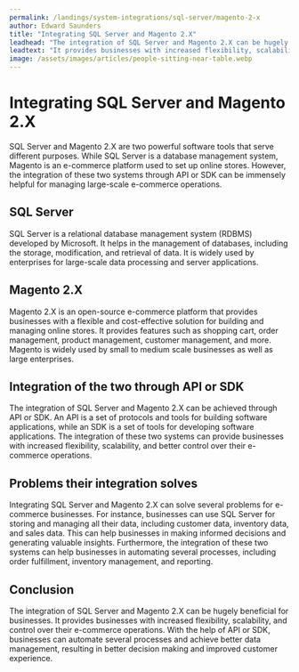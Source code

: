 ```yaml
---
permalink: /landings/system-integrations/sql-server/magento-2-x
author: Edward Saunders
title: "Integrating SQL Server and Magento 2.X"
leadhead: "The integration of SQL Server and Magento 2.X can be hugely beneficial for businesses"
leadtext: "It provides businesses with increased flexibility, scalability, and control over their e-commerce operations. With the help of API or SDK, businesses can automate several processes and achieve better data management, resulting in better decision making and improved customer experience."
image: /assets/images/articles/people-sitting-near-table.webp
---
```

<div class="arttext">  <h1>Integrating SQL Server and Magento 2.X</h1>
  
  <p>SQL Server and Magento 2.X are two powerful software tools that serve different purposes. While SQL Server is a database management system, Magento is an e-commerce platform used to set up online stores. However, the integration of these two systems through API or SDK can be immensely helpful for managing large-scale e-commerce operations.</p>
  
  <h2>SQL Server</h2>
  <p>SQL Server is a relational database management system (RDBMS) developed by Microsoft. It helps in the management of databases, including the storage, modification, and retrieval of data. It is widely used by enterprises for large-scale data processing and server applications.</p>
  
  <h2>Magento 2.X</h2>
  <p>Magento 2.X is an open-source e-commerce platform that provides businesses with a flexible and cost-effective solution for building and managing online stores. It provides features such as shopping cart, order management, product management, customer management, and more. Magento is widely used by small to medium scale businesses as well as large enterprises.</p>
  
  <h2>Integration of the two through API or SDK</h2>
  <p>The integration of SQL Server and Magento 2.X can be achieved through API or SDK. An API is a set of protocols and tools for building software applications, while an SDK is a set of tools for developing software applications. The integration of these two systems can provide businesses with increased flexibility, scalability, and better control over their e-commerce operations.</p>
  
  <h2>Problems their integration solves</h2>
  <p>Integrating SQL Server and Magento 2.X can solve several problems for e-commerce businesses. For instance, businesses can use SQL Server for storing and managing all their data, including customer data, inventory data, and sales data. This can help businesses in making informed decisions and generating valuable insights. Furthermore, the integration of these two systems can help businesses in automating several processes, including order fulfillment, inventory management, and reporting.</p>
  
  <h2>Conclusion</h2>
  <p>The integration of SQL Server and Magento 2.X can be hugely beneficial for businesses. It provides businesses with increased flexibility, scalability, and control over their e-commerce operations. With the help of API or SDK, businesses can automate several processes and achieve better data management, resulting in better decision making and improved customer experience.</p>
  
</div>